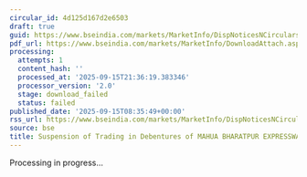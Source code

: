 ```yaml
---
circular_id: 4d125d167d2e6503
draft: true
guid: https://www.bseindia.com/markets/MarketInfo/DispNoticesNCirculars.aspx?Noticeid={4633C30F-47BA-45AB-8FF1-EE4F2B4E3ECA}&noticeno=20250915-11&dt=09/15/2025&icount=11&totcount=81&flag=0
pdf_url: https://www.bseindia.com/markets/MarketInfo/DownloadAttach.aspx?id=20250915-11&attachedId=
processing:
  attempts: 1
  content_hash: ''
  processed_at: '2025-09-15T21:36:19.383346'
  processor_version: '2.0'
  stage: download_failed
  status: failed
published_date: '2025-09-15T08:35:49+00:00'
rss_url: https://www.bseindia.com/markets/MarketInfo/DispNoticesNCirculars.aspx?Noticeid={4633C30F-47BA-45AB-8FF1-EE4F2B4E3ECA}&noticeno=20250915-11&dt=09/15/2025&icount=11&totcount=81&flag=0
source: bse
title: Suspension of Trading in Debentures of MAHUA BHARATPUR EXPRESSWAYS LIMITED
---
```


Processing in progress...